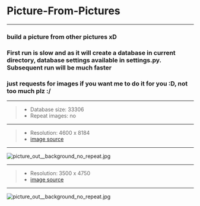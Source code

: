 # Picture-From-Pictures
---
### build a picture from other pictures xD
### First run is slow and as it will create a database in current directory, database settings available in settings.py. Subsequent run will be much faster
### just requests for images if you want me to do it for you :D, not too much plz :/
---
> - Database size: 33306
> - Repeat images: no
---
> - Resolution: 4600 x 8184
> - [image source](https://twitter.com/sukemyon_443/status/1030028596339822594)
---
![picture_out__background_no_repeat.jpg](https://github.com/Redcxx/Pictures-to-Picture/blob/master/picture_output/0.7.jpg "picture_out__background_no_repeat")

---
> - Resolution: 3500 x 4750
> - [image source](https://www.pixiv.net/member_illust.php?mode=medium&illust_id=70321968)
---
![picture_out__background_no_repeat.jpg](https://github.com/Redcxx/Pictures-to-Picture/blob/master/image_output/0.7.jpg "picture_out__background_no_repeat")
